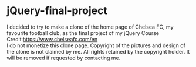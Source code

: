 # jQuery-final-project
I decided to try to make a clone of the home page of Chelsea FC, my favourite football club, as the final project of my jQuery Course
<br>
Credit:https://www.chelseafc.com/en
<br>
I do not monetize this clone page. Copyright of the pictures and design of the clone is not claimed by me. All rights retained by the copyright holder.  It will be removed if requested by contacting me.
